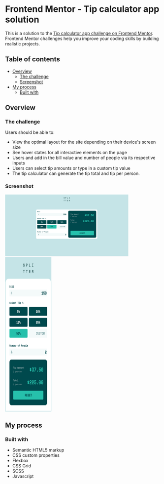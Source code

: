 # Frontend Mentor - Tip calculator app solution

This is a solution to the [Tip calculator app challenge on Frontend Mentor](https://www.frontendmentor.io/challenges/tip-calculator-app-ugJNGbJUX). Frontend Mentor challenges help you improve your coding skills by building realistic projects.

## Table of contents

- [Overview](#overview)
  - [The challenge](#the-challenge)
  - [Screenshot](#screenshot)
- [My process](#my-process)
  - [Built with](#built-with)

## Overview

### The challenge

Users should be able to:

- View the optimal layout for the site depending on their device's screen size
- See hover states for all interactive elements on the page
- Users and add in the bill value and number of people via its respective inputs
- Users can select tip amounts or type in a custom tip value
- The tip calculator can generate the tip total and tip per person.

### Screenshot

<img src="./image.png" alt="desktop view" width="400" height="200" />
<img src="./image-1.png" alt="mobile view" width="150" height="500" />

## My process

### Built with

- Semantic HTML5 markup
- CSS custom properties
- Flexbox
- CSS Grid
- SCSS
- Javascript
